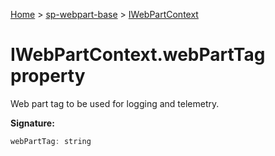 <!-- docId=sp-webpart-base.iwebpartcontext.webparttag -->

[Home](./index.md) &gt; [sp-webpart-base](./sp-webpart-base.md) &gt; [IWebPartContext](./sp-webpart-base.iwebpartcontext.md)

# IWebPartContext.webPartTag property

Web part tag to be used for logging and telemetry.

**Signature:**
```javascript
webPartTag: string
```
